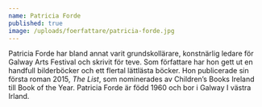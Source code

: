 ```yaml
---
name: Patricia Forde
published: true
image: /uploads/foerfattare/patricia-forde.jpg
---
```

Patricia Forde har bland annat varit grundskollärare, konstnärlig ledare för Galway Arts Festival och skrivit för teve. Som författare har hon gett ut en handfull bilderböcker och ett flertal lättlästa böcker. Hon publicerade sin första roman 2015, _The List_, som nominerades av Children’s Books Ireland till Book of the Year. Patricia Forde är född 1960 och bor i Galway I västra Irland.
